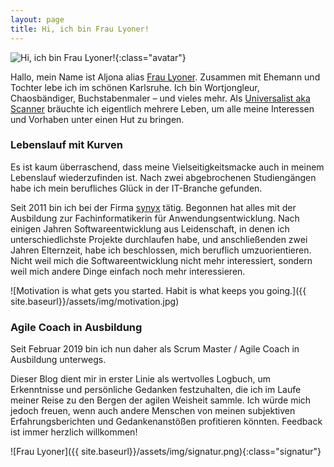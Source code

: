 ```yaml
---
layout: page
title: Hi, ich bin Frau Lyoner!
---
```


![Hi, ich bin Frau Lyoner!]({{site.baseurl}}/assets/img/avatar.jpg){:class="avatar"}

Hallo, mein Name ist Aljona alias [Frau Lyoner](https://www.fraulyoner.de).
Zusammen mit Ehemann und Tochter lebe ich im schönen Karlsruhe. Ich bin
Wortjongleur, Chaosbändiger, Buchstabenmaler – und vieles mehr.
Als [Universalist aka Scanner](https://www.meinimalismus.de/perspektive/2018/09/14/wenn-man-alles-kann.html) bräuchte ich eigentlich mehrere Leben, um alle meine Interessen und
Vorhaben unter einen Hut zu bringen.

### Lebenslauf mit Kurven

Es ist kaum überraschend, dass meine Vielseitigkeitsmacke auch in meinem
Lebenslauf wiederzufinden ist. Nach zwei abgebrochenen Studiengängen habe ich
mein berufliches Glück in der IT-Branche gefunden.

Seit 2011 bin ich bei der Firma [synyx](https://synyx.de/) tätig. Begonnen hat
alles mit der Ausbildung zur Fachinformatikerin für Anwendungsentwicklung.
Nach einigen Jahren Softwareentwicklung aus Leidenschaft, in denen ich
unterschiedlichste Projekte durchlaufen habe, und anschließenden zwei Jahren
Elternzeit, habe ich beschlossen, mich beruflich umzuorientieren.
Nicht weil mich die Softwareentwicklung nicht mehr interessiert, sondern weil
mich andere Dinge einfach noch mehr interessieren.

![Motivation is what gets you started. Habit is what keeps you going.]({{ site.baseurl}}/assets/img/motivation.jpg)

### Agile Coach in Ausbildung

Seit Februar 2019 bin ich nun daher als Scrum Master / Agile Coach in Ausbildung
unterwegs.

Dieser Blog dient mir in erster Linie als wertvolles Logbuch, um Erkenntnisse
und persönliche Gedanken festzuhalten, die ich im Laufe meiner Reise zu den
Bergen der agilen Weisheit sammle. Ich würde mich jedoch freuen, wenn auch
andere Menschen von meinen subjektiven Erfahrungsberichten und Gedankenanstößen
profitieren könnten. Feedback ist immer herzlich willkommen!

![Frau Lyoner]({{ site.baseurl}}/assets/img/signatur.png){:class="signatur"}
